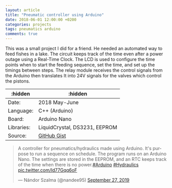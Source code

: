 ```yaml
---
layout: article
title: "Pneumatic controller using Arduino"
date: 2018-06-01 12:00:00 +0200
categories: projects
tags: pneumatics arduino
comments: true
---
```

This was a small project I did for a friend. He needed an automated way to feed fishes in a lake. The circuit keeps track of the time even after a power outage using a Real-Time Clock. The LCD is used to configure the time points when to start the feeding sequence, set the time, and set up the timings between steps. The relay module receives the control signals from the Arduino then translates It into 24V signals for the valves which control the pistons.

:hidden|:hidden
---|---
Date: |2018 May-June
Language: |C++ (Arduino)
Board: | Arduino Nano
Libraries: |LiquidCrystal, DS3231, EEPROM
Source: |[GitHub Gist](https://gist.github.com/nandee95/91606f410fb104a0a48c46b8fb392d5c)

<blockquote class="twitter-tweet"><p lang="en" dir="ltr">A controller for pneumatics/hydraulics made using Arduino. It&#39;s purpose to run a sequence on schedule. The program runs on an Arduino Nano. The settings are stored in the EEPROM, and an RTC keeps track of the time when there is no power.<a href="https://twitter.com/hashtag/Arduino?src=hash&amp;ref_src=twsrc%5Etfw">#Arduino</a> <a href="https://twitter.com/hashtag/Hydraulics?src=hash&amp;ref_src=twsrc%5Etfw">#Hydraulics</a> <a href="https://t.co/Id77Gqq6oF">pic.twitter.com/Id77Gqq6oF</a></p>&mdash; Nándor Szalma (@nandee95) <a href="https://twitter.com/nandee95/status/1177577884027949057?ref_src=twsrc%5Etfw">September 27, 2019</a></blockquote> <script async src="https://platform.twitter.com/widgets.js" charset="utf-8"></script>